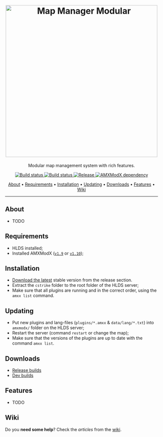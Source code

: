 <h1 align="center">
  <a href="https://github.com/Mistrick/MapManagerModular"><img src="" width="500px" alt="Map Manager Modular"></a>
</h1>

<p align="center">Modular map management system with rich features.</p>

<p align="center">
    <a href="https://github.com/Mistrick/MapManagerModular/releases/latest">
    <img src="https://img.shields.io/github/downloads/Mistrick/MapManagerModular/total?label=Download%40latest&style=flat-square&logo=github&logoColor=white"
         alt="Build status">
    <a href="https://github.com/Mistrick/MapManagerModular/actions">
    <img src="https://img.shields.io/github/workflow/status/Mistrick/MapManagerModular/CI/master?style=flat-square&logo=github&logoColor=white"
         alt="Build status">
    <a href="https://github.com/Mistrick/MapManagerModular/releases">
    <img src="https://img.shields.io/github/v/release/Mistrick/MapManagerModular?include_prereleases&style=flat-square&logo=github&logoColor=white"
         alt="Release">
    <a href="https://www.amxmodx.org/downloads-new.php">
    <img src="https://img.shields.io/badge/AMXModX-%3E%3D1.8.2-blue?style=flat-square"
         alt="AMXModX dependency">
</p>
      
<p align="center">
  <a href="#about">About</a> •
  <a href="#requirements">Requirements</a> •
  <a href="#installation">Installation</a> •
  <a href="#updating">Updating</a> •
  <a href="#downloads">Downloads</a> •
  <a href="#features">Features</a> •
  <a href="#wiki">Wiki</a>
</p>

---

## About
- TODO

## Requirements
- HLDS installed;
- Installed AMXModX ([`v1.9`](https://www.amxmodx.org/downloads-new.php) or [`v1.10`](https://www.amxmodx.org/downloads-new.php?branch=master));
      
## Installation
- [Download the latest](https://github.com/Mistrick/MapManagerModular/releases/latest) stable version from the release section.
- Extract the `cstrike` folder to the root folder of the HLDS server;
- Make sure that all plugins are running and in the correct order, using the `amxx list` command.

## Updating
- Put new plugins and lang-files (`plugins/*.amxx` & `data/lang/*.txt`) into `amxmodx/` folder on the HLDS server;
- Restart the server (command `restart` or change the map);
- Make sure that the versions of the plugins are up to date with the command `amxx list`.

## Downloads
- [Release builds](https://github.com/Mistrick/MapManagerModular/releases)
- [Dev builds](https://github.com/Mistrick/MapManagerModular/actions/workflows/CI.yml)
      
## Features
- TODO

## Wiki
Do you **need some help**? Check the _articles_ from the [wiki](https://github.com/Mistrick/MapManagerModular/wiki).
